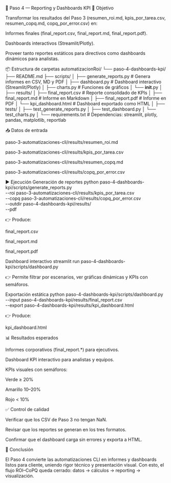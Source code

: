 📂 Paso 4 — Reporting y Dashboards KPI
🎯 Objetivo

Transformar los resultados del Paso 3 (resumen_roi.md, kpis_por_tarea.csv, resumen_copq.md, copq_por_error.csv) en:

Informes finales (final_report.csv, final_report.md, final_report.pdf).

Dashboards interactivos (Streamlit/Plotly).

Proveer tanto reportes estáticos para directivos como dashboards dinámicos para analistas.

📦 Estructura de carpetas
automatizacionRoi/
└── paso-4-dashboards-kpi/
    ├── README.md
    ├── scripts/
    │   ├── generate_reports.py     # Genera informes en CSV, MD y PDF
    │   ├── dashboard.py            # Dashboard interactivo (Streamlit/Plotly)
    │   ├── charts.py               # Funciones de gráficos
    │   └── __init__.py
    │
    ├── results/
    │   ├── final_report.csv        # Reporte consolidado de KPIs
    │   ├── final_report.md         # Informe en Markdown
    │   ├── final_report.pdf        # Informe en PDF
    │   └── kpi_dashboard.html      # Dashboard exportado como HTML
    │
    ├── tests/
    │   ├── test_generate_reports.py
    │   ├── test_dashboard.py
    │   └── test_charts.py
    │
    └── requirements.txt            # Dependencias: streamlit, plotly, pandas, matplotlib, reportlab

📥 Datos de entrada

paso-3-automatizaciones-cli/results/resumen_roi.md

paso-3-automatizaciones-cli/results/kpis_por_tarea.csv

paso-3-automatizaciones-cli/results/resumen_copq.md

paso-3-automatizaciones-cli/results/copq_por_error.csv

▶️ Ejecución
Generación de reportes
python paso-4-dashboards-kpi/scripts/generate_reports.py \
  --roi paso-3-automatizaciones-cli/results/kpis_por_tarea.csv \
  --copq paso-3-automatizaciones-cli/results/copq_por_error.csv \
  --outdir paso-4-dashboards-kpi/results/ \
  --pdf


👉 Produce:

final_report.csv

final_report.md

final_report.pdf

Dashboard interactivo
streamlit run paso-4-dashboards-kpi/scripts/dashboard.py


👉 Permite filtrar por escenarios, ver gráficas dinámicas y KPIs con semáforos.

Exportación estática
python paso-4-dashboards-kpi/scripts/dashboard.py \
  --input paso-4-dashboards-kpi/results/final_report.csv \
  --export paso-4-dashboards-kpi/results/kpi_dashboard.html


👉 Produce:

kpi_dashboard.html

📊 Resultados esperados

Informes corporativos (final_report.*) para ejecutivos.

Dashboard KPI interactivo para analistas y equipos.

KPIs visuales con semáforos:

Verde ≥ 20%

Amarillo 10–20%

Rojo < 10%

✅ Control de calidad

Verificar que los CSV de Paso 3 no tengan NaN.

Revisar que los reportes se generan en los tres formatos.

Confirmar que el dashboard carga sin errores y exporta a HTML.

📌 Conclusión

El Paso 4 convierte las automatizaciones CLI en informes y dashboards listos para cliente, uniendo rigor técnico y presentación visual.
Con esto, el flujo ROI–CoPQ queda cerrado: datos → cálculos → reporting → visualización.
